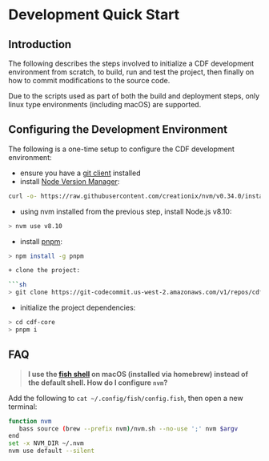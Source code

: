 # Development Quick Start

## Introduction

The following describes the steps involved to initialize a CDF development environment from scratch, to build, run and test the project, then finally on how to commit modifications to the source code.

Due to the scripts used as part of both the build and deployment steps, only linux type environments (including macOS) are supported.

## Configuring the Development Environment

The following is a one-time setup to configure the CDF development environment:

+ ensure you have a [git client](https://git-scm.com/book/en/v2/Getting-Started-Installing-Git) installed
+ install [Node Version Manager](https://github.com/creationix/nvm#install--update-script):

```sh
curl -o- https://raw.githubusercontent.com/creationix/nvm/v0.34.0/install.sh | bash
```

+ using nvm installed from the previous step, install Node.js v8.10:

```sh
> nvm use v8.10
```

+ install [pnpm](https://pnpm.js.org):

```sh
> npm install -g pnpm

+ clone the project:

```sh
> git clone https://git-codecommit.us-west-2.amazonaws.com/v1/repos/cdf-core
```

+ initialize the project dependencies:

```sh
> cd cdf-core
> pnpm i
```


## FAQ

> **I use the [fish shell](https://fishshell.com) on macOS (installed via homebrew) instead of the default shell.  How do I configure `nvm`?**

Add the following to `cat ~/.config/fish/config.fish`, then open a new terminal:

```sh
function nvm
   bass source (brew --prefix nvm)/nvm.sh --no-use ';' nvm $argv
end
set -x NVM_DIR ~/.nvm
nvm use default --silent
```